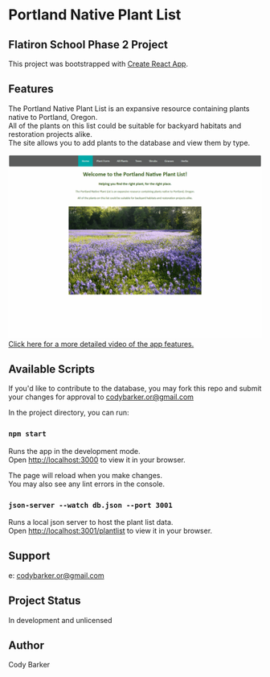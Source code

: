 # Portland Native Plant List
## Flatiron School Phase 2 Project

This project was bootstrapped with [Create React App](https://github.com/facebook/create-react-app).

## Features

The Portland Native Plant List is an expansive resource containing plants native to Portland, Oregon.\
All of the plants on this list could be suitable for backyard habitats and restoration projects alike.\
The site allows you to add plants to the database and view them by type.

<img src ="public/Phase-2-Project-README-GIF.gif" alt="app.gif">
<a href="https://youtu.be/qwquisbZK-U" alt=app.video>Click here for a more detailed video of the app features.</a>

## Available Scripts

If you'd like to contribute to the database, you may fork this repo and submit your changes for approval to codybarker.or@gmail.com

In the project directory, you can run:

### `npm start`

Runs the app in the development mode.\
Open [http://localhost:3000](http://localhost:3000) to view it in your browser.

The page will reload when you make changes.\
You may also see any lint errors in the console.

### `json-server --watch db.json --port 3001`

Runs a local json server to host the plant list data.\
Open [http://localhost:3001/plantlist](http://localhost:3001/plantlist) to view it in your browser.

## Support
e: codybarker.or@gmail.com

## Project Status
In development and unlicensed

## Author
Cody Barker


